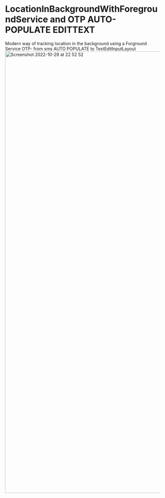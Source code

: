 # LocationInBackgroundWithForegroundService and OTP AUTO-POPULATE EDITTEXT
Modern way of tracking location in the background using a Forground Service
OTP- from sms AUTO POPULATE to TextEditInputLayout
<img width="1440" alt="Screenshot 2022-10-29 at 22 52 52" src="https://user-images.githubusercontent.com/44091450/198853788-e1834d3b-f488-47e6-9f5a-d40564d9efe5.png">

